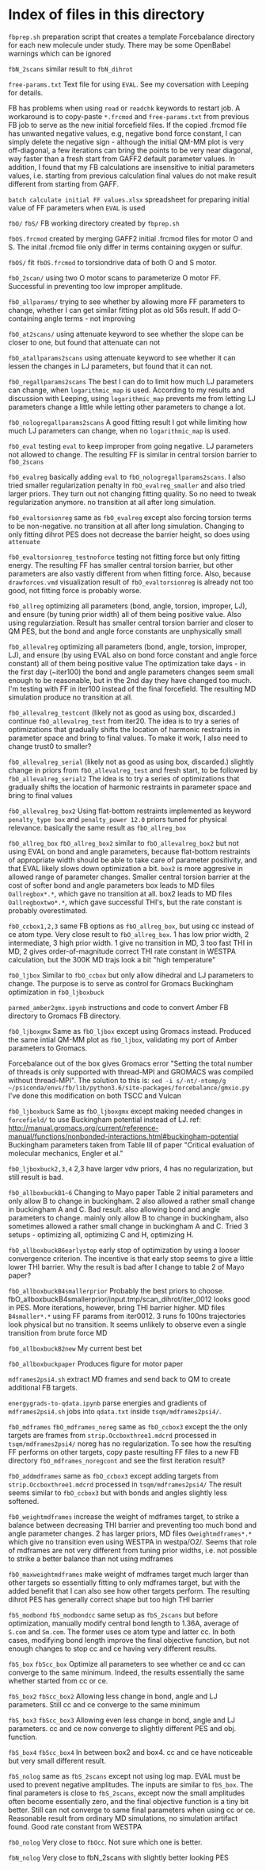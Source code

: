 # Index of files in this directory

`fbprep.sh`
preparation script that creates a template Forcebalance directory for each new molecule under study. There may be some OpenBabel warnings which can be ignored

`fbN_2scans`
similar result to `fbN_dihrot`

`free-params.txt`
Text file for using `EVAL`. See my coversation with Leeping for details.

FB has problems when using `read` or `readchk` keywords to restart job. A workaround is to copy-paste `*.frcmod` and `free-params.txt` from previous FB job to serve as the new initial forcefield files. If the copied .frcmod file has unwanted negative values, e.g, negative bond force constant, I can simply delete the negative sign - although the initial QM-MM plot is very off-diagonal, a few iterations can bring the points to be very near diagonal, way faster than a fresh start from GAFF2 default parameter values.
In addition, I found that my FB calculations are insensitive to initial parameters values, i.e. starting from previous calculation final values do not make result different from starting from GAFF.

`batch calculate initial FF values.xlsx`
spreadsheet for preparing initial value of FF parameters when `EVAL` is used

`fbO/` `fbS/`
FB working directory created by `fbprep.sh`

`fbOS.frcmod`
created by merging GAFF2 initial .frcmod files for motor O and S. The inital .frcmod file only differ in terms containing oxygen or sulfur.

`fbOS/`
fit `fbOS.frcmod` to torsiondrive data of both O and S motor.

`fbO_2scan/` using two O motor scans to parameterize O motor FF. Successful in preventing too low improper amplitude.

`fbO_allparams/`
trying to see whether by allowing more FF parameters to change, whether I can get similar fitting plot as old 56s result. 
If add O-containing angle terms - not improving

`fbO_at2scans/`
using attenuate keyword to see whether the slope can be closer to one, but found that attenuate can not

`fbO_atallparams2scans`
using attenuate keyword to see whether it can lessen the changes in LJ parameters, but found that it can not.

`fbO_regallparams2scans`
The best I can do to limit how much LJ parameters can change, when `logarithmic_map` is used.
According to my results and discussion with Leeping, using `logarithmic_map` prevents me from letting LJ parameters change a little while letting other parameters to change a lot.

`fbO_nologregallparams2scans`
A good fitting result I got while limiting how much LJ parameters can change, when no `logarithmic_map` is used.

`fbO_eval`
testing `eval` to keep improper from going negative. LJ parameters not allowed to change. The resulting FF is similar in central torsion barrier to `fbO_2scans`

`fbO_evalreg`
basically adding `eval` to `fbO_nologregallparams2scans`.
I also tried smaller regularization penalty in `fbO_evalreg_smaller` and also tried larger priors. They turn out not changing fitting quality. So no need to tweak regularization anymore.
no transition at all after long simulation.

`fbO_evaltorsionreg`
same as `fbO_evalreg` except also forcing torsion terms to be non-negative.
no transition at all after long simulation. Changing to only fitting dihrot PES does not decrease the barrier height, so does using `attenuate`

`fbO_evaltorsionreg_testnoforce`
testing not fitting force but only fitting energy. The resulting FF has smaller central torsion barrier, but other parameters are also vastly different from when fitting force. Also, because `drawforces.vmd` visualization result of `fbO_evaltorsionreg` is already not too good, not fitting force is probably worse.

`fbO_allreg`
optimizing all parameters (bond, angle, torsion, improper, LJ), and ensure (by tuning prior width) all of them being positive value. Also using regularziation. Result has smaller central torsion barrier and closer to QM PES, but the bond and angle force constants are unphysically small

`fbO_allevalreg`
optimizing all parameters (bond, angle, torsion, improper, LJ), and ensure (by using EVAL also on bond force constant and angle force constant) all of them being positive value
The optimization take days - in the first day (~iter100) the bond and angle parameters changes seem small enough to be reasonable, but in the 2nd day they have changed too much. I'm testing with FF in iter100 instead of the final forcefield.
The resulting MD simulation produce no transition at all.

`fbO_allevalreg_testcont` (likely not as good as using box, discarded.)
continue `fbO_allevalreg_test` from iter20. 
The idea is to try a series of optimizations that gradually shifts the location of harmonic restraints in parameter space and bring to final values.
To make it work, I also need to change trust0 to smaller?

`fbO_allevalreg_serial` (likely not as good as using box, discarded.)
slightly change in priors from `fbO_allevalreg_test` and fresh start, to be followed by `fbO_allevalreg_serial2`
The idea is to try a series of optimizations that gradually shifts the location of harmonic restraints in parameter space and bring to final values 

`fbO_allevalreg_box2`
Using flat-bottom restraints implemented as keyword `penalty_type box` and `penalty_power 12.0`
priors tuned for physical relevance. basically the same result as `fbO_allreg_box`

`fbO_allreg_box` `fbO_allreg_box2`
similar to `fbO_allevalreg_box2` but not using EVAL on bond and angle parameters, because flat-bottom restraints of appropriate width should be able to take care of parameter positivity, and that EVAL likely slows down optimization a bit.
`box2` is more aggresive in allowed range of parameter changes. Smaller central torsion barrier at the cost of softer bond and angle parameters
box leads to MD files `Oallregbox*.*`, which gave no transition at all.
box2 leads to MD files `Oallregboxtwo*.*`, which gave successful THI's, but the rate constant is probably overestimated.

`fbO_ccbox1,2,3`
same FB options as `fbO_allreg_box`, but using cc instead of ce atom type.
Very close result to `fbO_allreg_box`.
1 has low prior width, 2 intermediate, 3 high prior width.
1 give no transition in MD, 3 too fast THI in MD, 2 gives order-of-magnitude correct THI rate constant in WESTPA calculation, but the 300K MD trajs look a bit "high temperature"

`fbO_ljbox`
Similar to `fbO_ccbox` but only allow dihedral and LJ parameters to change. The purpose is to serve as control for Gromacs Buckingham optimization in `fbO_ljboxbuck`

`parmed_amber2gmx.ipynb`
instructions and code to convert Amber FB directory to Gromacs FB directory.

`fbO_ljboxgmx`
Same as `fbO_ljbox` except using Gromacs instead. Produced the same intial QM-MM plot as `fbO_ljbox`, validating my port of Amber parameters to Gromacs.

Forcebalance out of the box gives Gromacs error "Setting the total number of threads is only supported with thread-MPI and
GROMACS was compiled without thread-MPI". The solution to this is: 
`sed -i s/-nt/-ntomp/g ~/psiconda/envs/fb/lib/python3.6/site-packages/forcebalance/gmxio.py`
I've done this modification on both TSCC and Vulcan

`fbO_ljboxbuck`
Same as `fbO_ljboxgmx` except making needed changes in `forcefield/` to use Buckingham potential instead of LJ.
ref: http://manual.gromacs.org/current/reference-manual/functions/nonbonded-interactions.html#buckingham-potential
Buckingham parameters taken from Table III of paper "Critical evaluation of molecular mechanics, Engler et al."

`fbO_ljboxbuck2,3,4`
2,3 have larger vdw priors, 4 has no regularization, but still result is bad.


`fbO_allboxbuckB1~6`
Changing to Mayo paper Table 2 initial parameters and only allow B to change in buckingham. 2 also allowed a rather small change in buckingham A and C. Bad result.
also allowing bond and angle parameters to change.
mainly only allow B to change in buckingham, also sometimes allowed a rather small change in buckingham A and C. Tried 3 setups - optimizing all, optimizing C and H, optimizing H.

`fbO_allboxbuckB6earlystop`
early stop of optimization by using a looser convergence criterion. The incentive is that early stop seems to give a little lower THI barrier.
Why the result is bad after I change to table 2 of Mayo paper?

`fbO_allboxbuckB4smallerprior`
Probably the best priors to choose.
fbO_allboxbuckB4smallerprior/input.tmp/scan_dihrot/iter_0012 looks good in PES. More iterations, however, bring THI barrier higher. MD files `B4smaller*.*` using FF params from iter0012. 3 runs fo 100ns trajectories look physical but no transition. It seems unlikely to observe even a single transition from brute force MD 

`fbO_allboxbuckB2new`
My current best bet

`fbO_allboxbuckpaper`
Produces figure for motor paper

`mdframes2psi4.sh`
extract MD frames and send back to QM to create additional FB targets.

`energygrads-to-qdata.ipynb`
parse energies and gradients of `mdframes2psi4.sh` jobs into `qdata.txt` inside `tsqm/mdframes2psi4/`.

`fbO_mdframes` `fbO_mdframes_noreg`
same as `fbO_ccbox3` except the the only targets are frames from `strip.Occboxthree1.mdcrd` processed in `tsqm/mdframes2psi4/`
noreg has no regularization. To see how the resulting FF performs on other targets, copy paste resulting FF files to a new FB directory `fbO_mdframes_noregcont` and see the first iteration result?

`fbO_addmdframes`
same as `fbO_ccbox3` except adding targets from `strip.Occboxthree1.mdcrd` processed in `tsqm/mdframes2psi4/`
The result seems similar to `fbO_ccbox3` but with bonds and angles slightly less softened.

`fbO_weightmdframes`
increase the weight of mdframes target, to strike a balance between decreasing THI barrier and preventing too much bond and angle parameter changes. 2 has larger priors, MD files `Oweightmdframes*.*` which give no transition even using WESTPA in westpa/O2/.
Seems that role of mdframes are not very different from tuning prior widths, i.e. not possible to strike a better balance than not using mdframes

`fbO_maxweightmdframes`
make weight of mdframes target much larger than other targets so essentially fitting to only mdframes target, but with the added benefit that I can also see how other targets perform.
The resulting dihrot PES has generally correct shape but too high THI barrier

`fbS_modbond` `fbS_modbondcc`
same setup as `fbS_2scans` but before optimization, manually modify central bond length to 1.36A, average of `S.com` and `Sm.com`. The former uses ce atom type and latter cc. In both cases, modifying bond length improve the final objective function, but not enough changes to stop cc and ce having very different results.

`fbS_box` `fbScc_box`
Optimize all parameters to see whether ce and cc can converge to the same minimum. Indeed, the results essentially the same whether started from cc or ce.

`fbS_box2` `fbScc_box2`
Allowing less change in bond, angle and LJ parameters. Still cc and ce converge to the same minimum

`fbS_box3` `fbScc_box3`
Allowing even less change in bond, angle and LJ parameters. cc and ce now converge to slightly different PES and obj. function.

`fbS_box4` `fbScc_box4`
In between box2 and box4. cc and ce have noticeable but very small different result.

`fbS_nolog`
same as `fbS_2scans` except not using log map. EVAL must be used to prevent negative amplitudes. The inputs are similar to `fbS_box`. The final parameters is close to `fbS_2scans`, except now the small amplitudes often become essentially zero, and the final objective function is a tiny bit better. Still can not converge to same final parameters when using cc or ce. Reasonable result from ordinary MD simulations, no simulation artifact found. Good rate constant from WESTPA

`fbO_nolog`
Very close to `fbOcc`. Not sure which one is better.

`fbN_nolog`
Very close to fbN_2scans with slightly better looking PES